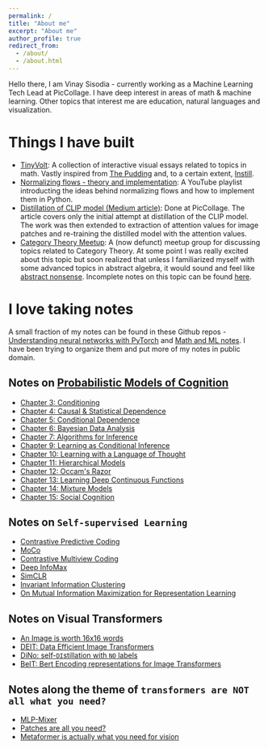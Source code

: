 ```yaml
---
permalink: /
title: "About me"
excerpt: "About me"
author_profile: true
redirect_from: 
  - /about/
  - /about.html
---
```


Hello there, I am Vinay Sisodia - currently working as a Machine Learning Tech Lead at PicCollage. I have deep interest in areas of math & machine learning. Other topics that interest me are education, natural languages and visualization. 

Things I have built
======
- [TinyVolt](https://tinyvolt.com/): A collection of interactive visual essays related to topics in math. Vastly inspired from [The Pudding](https://pudding.cool/) and, to a certain extent, [Instill](https://distill.pub/).
- [Normalizing flows - theory and implementation](https://www.youtube.com/playlist?list=PL4RJUVHtEJXI_lpshcnnQMhHtMjrkwRyr): A YouTube playlist introducting the ideas behind normalizing flows and how to implement them in Python.
- [Distillation of CLIP model (Medium article)](https://medium.com/piccollage-astronauts/distillation-of-clip-model-and-other-experiments-f8394b7321ce): Done at PicCollage. The article covers only the initial attempt at distillation of the CLIP model. The work was then extended to extraction of attention values for image patches and re-training the distilled model with the attention values.
- [Category Theory Meetup](https://www.meetup.com/category-theory-enthusiasts/): A (now defunct) meetup group for discussing topics related to Category Theory. At some point I was really excited about this topic but soon realized that unless I familiarized myself with some advanced topics in abstract algebra, it would sound and feel like [abstract nonsense](https://en.wikipedia.org/wiki/Abstract_nonsense). Incomplete notes on this topic can be found [here](https://github.com/vinsis/applied-category-theory-slides). 

I love taking notes
======
A small fraction of my notes can be found in these Github repos - [Understanding neural networks with PyTorch](https://github.com/vinsis/understanding-neuralnetworks-pytorch) and [Math and ML notes](https://github.com/vinsis/math-and-ml-notes/). I have been trying to organize them and put more of my notes in public domain.

Notes on [Probabilistic Models of Cognition](https://probmods.org/)
------
- [Chapter 3: Conditioning](https://hackmd.io/@vinsis/r1efr9xdj)
- [Chapter 4: Causal & Statistical Dependence](https://hackmd.io/@vinsis/ryl1DHqlOs)
- [Chapter 5: Conditional Dependence](https://hackmd.io/@vinsis/Hk1YH5eus)
- [Chapter 6: Bayesian Data Analysis](https://hackmd.io/@vinsis/rkIjSceOj)
- [Chapter 7: Algorithms for Inference](https://hackmd.io/@vinsis/BJOpBcxui)
- [Chapter 9: Learning as Conditional Inference](https://hackmd.io/@vinsis/BJ60B5lus)
- [Chapter 10: Learning with a Language of Thought](https://hackmd.io/@vinsis/B18eU5ldi)
- [Chapter 11: Hierarchical Models](https://hackmd.io/@vinsis/ryUMLcx_j)
- [Chapter 12: Occam's Razor](https://hackmd.io/@vinsis/H1NVLceuo)
- [Chapter 13: Learning Deep Continuous Functions](https://hackmd.io/@vinsis/r1dSU9luj)
- [Chapter 14: Mixture Models](https://hackmd.io/@vinsis/Hk5P8qlOo)
- [Chapter 15: Social Cognition](https://hackmd.io/@vinsis/rkXYIceus)

Notes on `Self-supervised Learning`
------
- [Contrastive Predictive Coding](https://hackmd.io/@vinsis/B1lj3MJdo)
- [MoCo](https://hackmd.io/@vinsis/r1KMM7Juj)
- [Contrastive Multiview Coding](https://hackmd.io/@vinsis/B1Ag6z1ds)
- [Deep InfoMax](https://hackmd.io/@vinsis/B1vOqGJui)
- [SimCLR](https://hackmd.io/@vinsis/S1iIzmJ_o)
- [Invariant Information Clustering](https://hackmd.io/@vinsis/BywJsfk_s)
- [On Mutual Information Maximization for Representation Learning](https://hackmd.io/@vinsis/ryq3jzkui)

Notes on Visual Transformers
------
- [An Image is worth 16x16 words](https://hackmd.io/@vinsis/SJTVoqgdj)
- [DEIT: Data Efficient Image Transformers](https://hackmd.io/@vinsis/S1G5o5edj)
- [DiNo: self-`DI`stillation with `NO` labels](https://hackmd.io/@vinsis/S1k3s5guo)
- [BeIT: Bert Encoding representations for Image Transformers](https://hackmd.io/@vinsis/SkJ0j9xdj)

Notes along the theme of `transformers are NOT all what you need?`
------
- [MLP-Mixer](https://hackmd.io/@vinsis/ryi13clOo)
- [Patches are all you need?](https://hackmd.io/@vinsis/BJvbhcldo)
- [Metaformer is actually what you need for vision](https://hackmd.io/@vinsis/rJivp9gdi)
